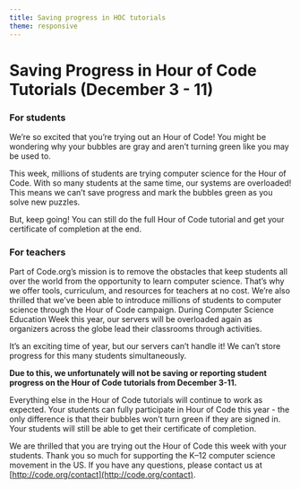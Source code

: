 ```yaml
---
title: Saving progress in HOC tutorials
theme: responsive
---
```


# Saving Progress in Hour of Code Tutorials (December 3 - 11)

### For students
We’re so excited that you’re trying out an Hour of Code!  You might be wondering why your bubbles are gray and aren’t turning green like you may be used to.  


This week, millions of students are trying computer science for the Hour of Code. With so many students at the same time, our systems are overloaded!  This means we can’t save progress and mark the bubbles green as you solve new puzzles. 


But, keep going! You can still do the full Hour of Code tutorial and get your certificate of completion at the end.

### For teachers
Part of Code.org’s mission is to remove the obstacles that keep students all over the world from the opportunity to learn computer science. That’s why we offer tools, curriculum, and resources for teachers at no cost. We’re also thrilled that we’ve been able to introduce millions of students to computer science through the Hour of Code campaign. During Computer Science Education Week this year, our servers will be overloaded again as organizers across the globe lead their classrooms through activities.


It’s an exciting time of year, but our servers can’t handle it! We can’t store progress for this many students simultaneously.

**Due to this, we unfortunately will not be saving or reporting student progress on the Hour of Code tutorials from December 3-11.**

Everything else in the Hour of Code tutorials will continue to work as expected. Your students can fully participate in Hour of Code this year - the only difference is that their bubbles won’t turn green if they are signed in. Your students will still be able to get their certificate of completion.   


We are thrilled that you are trying out the Hour of Code this week with your students. Thank you so much for supporting the K–12 computer science movement in the US. If you have any questions, please contact us at [http://code.org/contact](http://code.org/contact).

